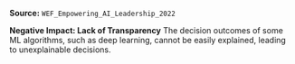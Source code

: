 **Source:** `WEF_Empowering_AI_Leadership_2022`

**Negative Impact: Lack of Transparency**
The decision outcomes of some ML algorithms, such as deep learning, cannot be easily explained, leading to unexplainable decisions.
